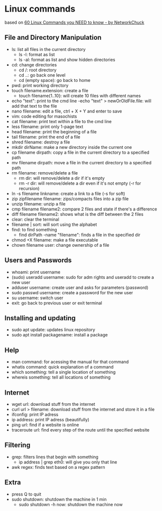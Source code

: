 # Linux commands

based on [60 Linux Commands you NEED to know - by NetworkChuck](https://www.youtube.com/watch?v=gd7BXuUQ91w)

## File and Directory Manipulation
- ls: list all files in the current directory
    - ls -l: format as list
    - ls -al: format as list and show hidden directories
- cd: change directories
    - cd /: root directory
    - cd ..: go back one level
    - cd (empty space): go back to home
- pwd: print working directory
- touch filename.extension: create a file
    - touch filename{1..10}: will create 10 files with different names
- echo "text": print to the cmd line
    -echo "text" > newOrOldFile.file: will add that text to the file
- nano filename: edit a file, ctrl + X + Y and enter to save
- vim: code editing for masochists
- cat filename: print text within a file to the cmd line
- less filename: print only 1-page text
- head filename: print the beginning of a file
- tail filename: print the end of a file
- shred filename: destroy a file
- mkdir dirName: make a new directory inside the current one
- cp filename dirpath: copy a file in the current directory to a specified path
- mv filename dirpath: move a file in the current directory to a specified path
- rm filename: remove/delete a file
    - rm dir: will remove/delete a dir if it's empty
    - rm -r dir: will remove/delete a dir even if it's not empty (-r for recursion)
- ln -s filename linkname: create a link to a file (-s for soft)
- zip zipfilename filename: zips/compacts files into a zip file
- unzip filename: unzip a file
- cmp filename filename2: compare 2 files and state if there's a difference
- diff filename filename2: shows what is the diff between the 2 files
- clear: clear the terminal
- filename | sort: will sort using the alphabet
- find: to find something
    - find dirPath -name "filename": finds a file in the specified dir
- chmod +X filename: make a file executable
- chown filename user: change ownership of a file

## Users and Passwords
- whoami: print username
- (sudo) useradd username: sudo for adm rights and useradd to create a new user
- adduser username: create user and asks for parameters (password)
- sudo passwd username: create a password for the new user
- su username: switch user
- exit: go back to previous user or exit terminal

## Installing and updating
- sudo apt update: updates linux repository
- sudo apt install packagename: install a package

## Help
- man command: for acessing the manual for that command 
- whatis command: quick explanation of a command
- which something: tell a single location of something
- whereis something: tell all locations of something 

## Internet
- wget url: download stuff from the internet
- curl url > filename: download stuff from the internet and store it in a file
- ifconfig: print IP adress
- ip address: print IP adress (beautifully)
- ping url: find if a website is online
- traceroute url: find every step of the route until the specified website

## Filtering
- grep: filters lines that begin with something
    - ip address | grep eth0: will give you only that line
- awk regex: finds text based on a regex pattern

## Extra
- press Q to quit
- sudo shutdown: shutdown the machine in 1 min
    - sudo shutdown -h now: shutdown the machine now